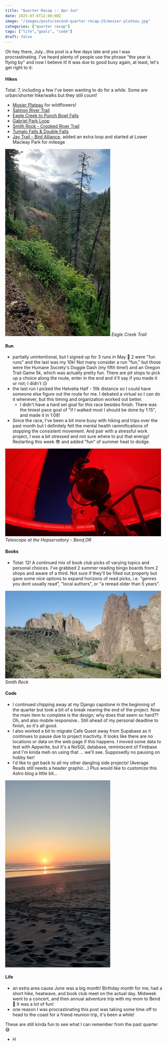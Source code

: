 ```yaml
---
title: "Quarter Recap :: Apr-Jun"
date: 2025-07-6T12:00:00Z
image: "/images/posts/second-quarter-recap-25/mosier-plateau.jpg"
categories: ["quarter recap"]
tags: ["life","goals", "code"]
draft: false
---
```


Oh hey there, July...this post is a few days late and yes I was procrastinating. I've heard plenty of people use the phrase "the year is flying by" and now I believe it! It was due to good busy again, at least, let's get right to it:


#### Hikes
Total: 7, including a few I've been wanting to do for a _while_. Some are urban/shorter hike/walks but they still count!

- [Mosier Plateau](https://www.alltrails.com/en-gb/trail/us/oregon/moiser-plateau) for wildflowers!
- [Salmon River Trail](https://www.alltrails.com/en-gb/trail/us/oregon/salmon-river-trail-short-option)
- [Eagle Creek to Punch Bowl Falls](https://www.alltrails.com/en-gb/trail/us/oregon/eagle-creek-to-punchbowl-falls)
- [Gabriel Park Loop](https://www.alltrails.com/en-gb/trail/us/oregon/fanno-creek-greenway-loop)
- [Smith Rock - Crooked River Trail](https://www.alltrails.com/en-gb/trail/us/oregon/crooked-river-trail)
- [Tumalo Falls & Double Falls](https://www.alltrails.com/en-gb/trail/us/oregon/tumalo-falls-and-double-falls)
- [Jay Trail - Bird Alliance](https://www.alltrails.com/en-gb/trail/us/oregon/jay-trail--2), added an extra loop and started at Lower Macleay Park for mileage


![Eagle Creek Trail, Oregon](../../../public/images/posts/second-quarter-recap-25/eaglecreek.jpg "Eagle Creek Trail, Oregon")
_Eagle Creek Trail_

#### Run
- partially unintentional, but I signed up for 3 runs in May 😬 2 were "fun runs" and the last was my 10k! Not many consider a run "fun," but those were the Humane Society's Doggie Dash (my fifth time!) and an Oregon Trail Game 5k, which was actually pretty fun. There are pit stops to pick up a choice along the route, enter in the end and it'll say if you made it or not; I didn't 😥
- the last run I picked the Helvetia Half - 10k distance so I could have someone else figure out the route for me. I debated a virtual so I can do it whenever, but this timing and organization worked out better.
    - I didn't have a hard set goal for this race besides finish. There was the tiniest pace goal of "if I walked most I should be done by 1:15", and made it in 1:08!
- Since the race, I've been a bit more busy with hiking and trips over the past month but I definitely felt the mental health rammifications of stopping the consistent movement. And pair with a stressful work project, I was a bit stressed and not sure where to put that energy! Restarting this week 😎 and added "fun" of summer heat to dodge.


![Hopservatory Telescope - Bend,OR](../../../public/images/posts/second-quarter-recap-25/hopservatory.jpg "Hopservatory Telescope - Bend,OR")
_Telescope at the Hopservatory - Bend,OR_


#### Books
- Total: 12! A continued mix of book club picks of varying topics and personal choices. I've grabbed 2 summer reading bingo boards from 2 shops and aware of a third. Not sure if they'll be filled out properly but gave some nice options to expand horizons of read picks, i.e. "genres you dont usually read", "local authors", or "a reread older than 5 years".

![Smith Rock](../../../public/images/posts/second-quarter-recap-25/smithrock.jpg "Smith Rock")
_Smith Rock_

#### Code
- I continued chipping away at my Django capstone in the beginning of the quarter but took a bit of a break nearing the end of the project. Now the main item to complete is the design; why does that seem so hard?? Oh, and also mobile responsive.. Still ahead of my personal deadline to finish, so it's all good.
- I also worked a bit to migrate Cafe Quest away from Supabase as it continues to pause due to project inactivity. It looks like there are no locations or data on the web page if this happens. I moved some data to test with Appwrite, but it's a NoSQL database, reminiscent of Firebase and I'm kinda meh on using that ... we'll see. Supposedly no pausing on hobby tier!
- I'd like to get back to all my other dangling side projects! (Average Reads still needs a header graphic...) Plus would like to customize this Astro blog a little bit...


![Beach sunset](../../../public/images/posts/second-quarter-recap-25/sunset.jpg "Beach sunset")


#### Life
- an extra area cause June was a big month! Birthday month for me; had a short hike, heatwave, and book club meet on the actual day. Midweek went to a concert, and then annual adventure trip with my mom to Bend 💖 It was a lot of fun!
- one reason I was procrastinating this post was taking some time off to head to the coast for a friend reunion trip, it's been a while!

These are still kinda fun to see what I can remember from the past quarter 😅

- H
